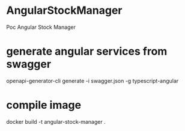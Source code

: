 # AngularStockManager

Poc Angular Stock Manager

# generate angular services from swagger

openapi-generator-cli generate -i swagger.json -g typescript-angular

# compile image

docker build -t angular-stock-manager .